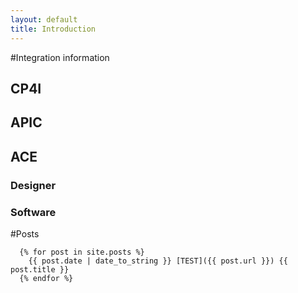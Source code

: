 ```yaml
---
layout: default
title: Introduction
---
```


#Integration information

## CP4I
## APIC
## ACE
### Designer
### Software

#Posts


	  {% for post in site.posts %}
	    {{ post.date | date_to_string }} [TEST]({{ post.url }}) {{ post.title }}
	  {% endfor %}
